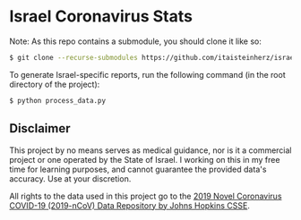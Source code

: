 # Israel Coronavirus Stats

Note: As this repo contains a submodule, you should clone it like so:

```bash
$ git clone --recurse-submodules https://github.com/itaisteinherz/israel-corona-stats.git
```

To generate Israel-specific reports, run the following command (in the root directory of the project):

```bash
$ python process_data.py
```


## Disclaimer

This project by no means serves as medical guidance, nor is it a commercial project or one operated by the State of Israel. I working on this in my free time for learning purposes, and cannot guarantee the provided data's accuracy. Use at your discretion.

All rights to the data used in this project go to the [2019 Novel Coronavirus COVID-19 (2019-nCoV) Data Repository by Johns Hopkins CSSE](https://github.com/CSSEGISandData/COVID-19).
